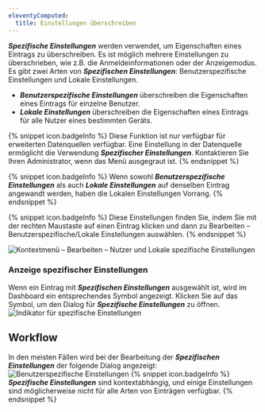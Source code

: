 ```yaml
---
eleventyComputed:
  title: Einstellungen überschreiben
---
```

***Spezifische Einstellungen*** werden verwendet, um Eigenschaften eines Eintrags zu überschreiben. Es ist möglich mehrere Einstellungen zu überschrieben, wie z.B. die Anmeldeinformationen oder der Anzeigemodus. Es gibt zwei Arten von ***Spezifischen Einstellungen***: Benutzerspezifische Einstellungen und Lokale Einstellungen.

* ***Benutzerspezifische Einstellungen*** überschreiben die Eigenschaften eines Eintrags für einzelne Benutzer.
* ***Lokale Einstellungen*** überschreiben die Eigenschaften eines Eintrags für alle Nutzer eines bestimmten Geräts.

{% snippet icon.badgeInfo %}
Diese Funktion ist nur verfügbar für erweiterten Datenquellen verfügbar. Eine Einstellung in der Datenquelle ermöglicht die Verwendung ***Spezifischer Einstellungen***. Kontaktieren Sie Ihren Administrator, wenn das Menü ausgegraut ist.
{% endsnippet %}

{% snippet icon.badgeInfo %}
Wenn sowohl ***Benutzerspezifische Einstellungen*** als auch ***Lokale Einstellungen*** auf denselben Eintrag angewandt werden, haben die Lokalen Einstellungen Vorrang.
{% endsnippet %}

{% snippet icon.badgeInfo %}
Diese Einstellungen finden Sie, indem Sie mit der rechten Maustaste auf einen Eintrag klicken und dann zu Bearbeiten – Benutzerspezifische/Lokale Einstellungen auswählen.
{% endsnippet %}

![Kontextmenü – Bearbeiten – Nutzer und Lokale spezifische Einstellungen](https://cdnweb.devolutions.net/docs/de/rdm/windows/clip10214.png)

### Anzeige spezifischer Einstellungen

Wenn ein Eintrag mit ***Spezifischen Einstellungen*** ausgewählt ist, wird im Dashboard ein entsprechendes Symbol angezeigt. Klicken Sie auf das Symbol, um den Dialog für ***Spezifische Einstellungen*** zu öffnen.
![Indikator für spezifische Einstellungen](https://cdnweb.devolutions.net/docs/de/rdm/windows/clip10215.png)

## Workflow

In den meisten Fällen wird bei der Bearbeitung der ***Spezifischen Einstellungen*** der folgende Dialog angezeigt:
![Benutzerspezifische Einstellungen](https://cdnweb.devolutions.net/docs/de/rdm/windows/clip10216.png)
{% snippet icon.badgeInfo %}
***Spezifische Einstellungen*** sind kontextabhängig, und einige Einstellungen sind möglicherweise nicht für alle Arten von Einträgen verfügbar.
{% endsnippet %}
